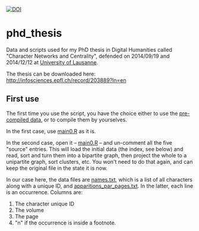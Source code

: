 [![DOI](https://zenodo.org/badge/20557373.svg)](https://zenodo.org/doi/10.5281/zenodo.12674064)

phd_thesis
==========

Data and scripts used for my PhD thesis in Digital Humanities called "Character Networks and Centrality", defended on 2014/09/19 and 2014/12/12 at [University of Lausanne](www.unil.ch).

The thesis can be downloaded here: http://infosciences.epfl.ch/record/203889?ln=en


First use
---------

The first time you use the script, you have the choice either to use the [pre-compiled data](https://github.com/yrochat/phd_thesis/tree/master/data), or to compile them by yourselves. 

In the first case, use [main0.R](https://github.com/yrochat/phd_thesis/blob/master/main0.R) as it is. 

In the second case, open it – [main0.R](https://github.com/yrochat/phd_thesis/blob/master/main0.R) – and un-comment all the five "source" entries. 
This will load the initial data (the index, see below) and read, sort and turn them into a bipartite graph, then project the whole to a unipartite graph, sort clusters, etc. You won't need to do that again, and can keep the original file in the state it is now.

In our case here, the data files are [names.txt](https://github.com/yrochat/phd_thesis/blob/master/init/names.txt), which is a list of all characters along with a unique ID, and [apparitions_par_pages.txt](https://github.com/yrochat/phd_thesis/blob/master/init/apparitions_par_pages.txt). In the latter, each line is an occurrence. Columns are: 

1. The character unique ID
2. The volume 
3. The page
4. "n" if the occurrence is inside a footnote.
